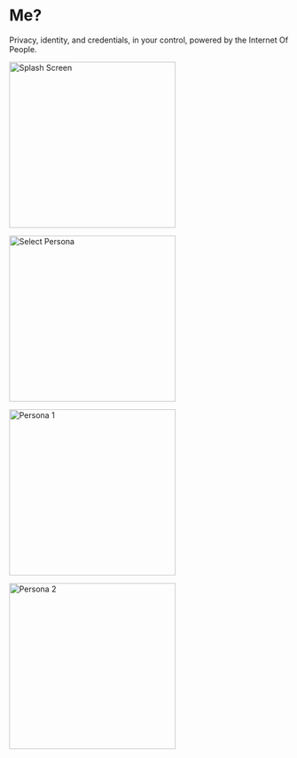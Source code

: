 # Me?
Privacy, identity, and credentials, in your control, powered by the Internet Of People.

<img src="https://i.imgur.com/rpJsTT6.png"
     alt="Splash Screen"
     width="300" />

<img src="https://i.imgur.com/vOezZV5.png"
     alt="Select Persona"
     width="300" />

<img src="https://i.imgur.com/PVdCNyG.jpg"
     alt="Persona 1"
     width="300" />

<img src="https://i.imgur.com/qQSLRMA.jpg"
     alt="Persona 2"
     width="300" />
